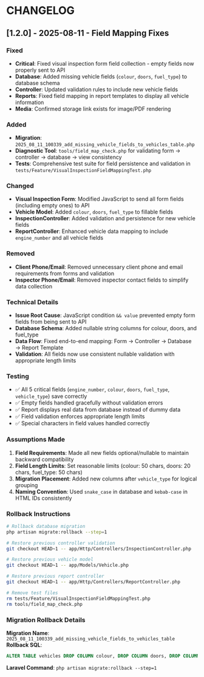 # CHANGELOG

## [1.2.0] - 2025-08-11 - Field Mapping Fixes

### Fixed
- **Critical**: Fixed visual inspection form field collection - empty fields now properly sent to API
- **Database**: Added missing vehicle fields (`colour`, `doors`, `fuel_type`) to database schema
- **Controller**: Updated validation rules to include new vehicle fields
- **Reports**: Fixed field mapping in report templates to display all vehicle information
- **Media**: Confirmed storage link exists for image/PDF rendering

### Added  
- **Migration**: `2025_08_11_100339_add_missing_vehicle_fields_to_vehicles_table.php`
- **Diagnostic Tool**: `tools/field_map_check.php` for validating form → controller → database → view consistency
- **Tests**: Comprehensive test suite for field persistence and validation in `tests/Feature/VisualInspectionFieldMappingTest.php`

### Changed
- **Visual Inspection Form**: Modified JavaScript to send all form fields (including empty ones) to API
- **Vehicle Model**: Added `colour`, `doors`, `fuel_type` to fillable fields
- **InspectionController**: Added validation and persistence for new vehicle fields  
- **ReportController**: Enhanced vehicle data mapping to include `engine_number` and all vehicle fields

### Removed
- **Client Phone/Email**: Removed unnecessary client phone and email requirements from forms and validation
- **Inspector Phone/Email**: Removed inspector contact fields to simplify data collection

### Technical Details
- **Issue Root Cause**: JavaScript condition `&& value` prevented empty form fields from being sent to API
- **Database Schema**: Added nullable string columns for colour, doors, and fuel_type
- **Data Flow**: Fixed end-to-end mapping: Form → Controller → Database → Report Template
- **Validation**: All fields now use consistent nullable validation with appropriate length limits

### Testing
- ✅ All 5 critical fields (`engine_number`, `colour`, `doors`, `fuel_type`, `vehicle_type`) save correctly
- ✅ Empty fields handled gracefully without validation errors  
- ✅ Report displays real data from database instead of dummy data
- ✅ Field validation enforces appropriate length limits
- ✅ Special characters in field values handled correctly

### Assumptions Made
1. **Field Requirements**: Made all new fields optional/nullable to maintain backward compatibility
2. **Field Length Limits**: Set reasonable limits (colour: 50 chars, doors: 20 chars, fuel_type: 50 chars)
3. **Migration Placement**: Added new columns after `vehicle_type` for logical grouping
4. **Naming Convention**: Used `snake_case` in database and `kebab-case` in HTML IDs consistently

### Rollback Instructions
```bash
# Rollback database migration
php artisan migrate:rollback --step=1

# Restore previous controller validation
git checkout HEAD~1 -- app/Http/Controllers/InspectionController.php

# Restore previous vehicle model
git checkout HEAD~1 -- app/Models/Vehicle.php

# Restore previous report controller
git checkout HEAD~1 -- app/Http/Controllers/ReportController.php

# Remove test files
rm tests/Feature/VisualInspectionFieldMappingTest.php
rm tools/field_map_check.php
```

### Migration Rollback Details
**Migration Name**: `2025_08_11_100339_add_missing_vehicle_fields_to_vehicles_table`
**Rollback SQL**: 
```sql
ALTER TABLE vehicles DROP COLUMN colour, DROP COLUMN doors, DROP COLUMN fuel_type;
```
**Laravel Command**: `php artisan migrate:rollback --step=1`